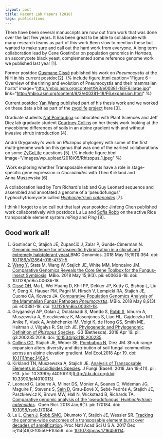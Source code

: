 ```yaml
---
layout: post
title: Recent Lab Papers (2018)
tags: publications
---
```

There have been several manuscripts are now out from work that was done over the last few years. It has been great to be able to collaborate with many research teams as part of this work.Been slow to mention these but wanted to make sure and call out the hard work from everyone. A long term collaboration lead by Cene Gostinčar on population genomics in _Hortaea_, an ascomycete black yeast, complemented some reference genome work we published last year [1]. 

Former postdoc [Ousmane Cissé](/members/ousmane-cisse) published his work on _Pneumocystis_ at the NIH in his current postdoc[2].
{%
  include figure.html
  caption="Figure 6 - Overview of the timing and evolution of Pneumocystis and their mammalian hosts"
  image="http://mbio.asm.org/content/9/3/e00381-18/F6.large.jpg"
  link="http://mbio.asm.org/content/9/3/e00381-18/F6.expansion.html"
%}

Current postdoc [Yan Wang](/members/yan-wang) published part of his thesis work and we worked on these data a bit as part of the [zygolife](http://zygolife.org/) [project](/home/2018/04/zygolife-visitors/) here [3]. 

Graduate students [Nat Pombubpa](/members/nuttapon-pombubpa) collaborated with Plant Sciences and Jeff Diez lab graduate student [Courtney Collins](https://courtneygcollins.weebly.com) on her thesis work looking at the mycobiome differences of soils in an alpine gradient with and without invasive shrub introduction [4]. 

Andrii Gryganskyi's work on _Rhizopus_ phylogeny with some of the first multi-genome work on this genus that was one of the earliest collaborations on some [ZyGoLife](http://zygolife.org) questions [5].
{%
  include figure.html
  image="/images/wp_upload/2018/05/Rhizopus_1.jpeg"
%}

 Work exploring whether Transposable elements have a role in stage-specific gene expression in _Coccidioides_ with Theo Kirkland and Anna Muszewska [6]. 

A collaboration lead by Tom Richard's lab and Guy Leonard sequence and assembled and annotated a genome of a 'pseudofungus' hyphochytriomycete called _[Hyphochytrium catenoides](https://www.ncbi.nlm.nih.gov/pubmed/29321239)_ [7].

I think I forgot to also call out that last year postdoc [Jinfeng Chen](/members/jinfeng-chen) published work collaboratively with postdocs Lu Lu and [Sofia Robb](/members/sofia-robb) on the active Rice transposable element system _mPing_ and _Ping_ [8].

## Good work all!

1. Gostinčar C, Stajich JE, Zupančič J, Zalar P, Gunde-Cimerman N. [Genomic evidence for intraspecific hybridization in a clonal and extremely halotolerant yeast.](https://www.ncbi.nlm.nih.gov/pubmed/29764372)BMC Genomics. 2018 May 15;19(1):364. doi: [10.1186/s12864-018-4751-5](http://dx.doi.org/10.1186/s12864-018-4751-5).
2. [Wang Y,](/members/yan-wang/) Stata M, Wang W, Stajich JE, White MM, Moncalvo JM. [Comparative Genomics Reveals the Core Gene Toolbox for the Fungus-Insect Symbiosis](https://www.ncbi.nlm.nih.gov/pubmed/29764946). MBio. 2018 May 15;9(3). pii: e00636-18. doi: 10.1128/mBio.00636-18.
3. [Cissé OH](/members/ousmane-cisse/), Ma L, Wei Huang D, Khil PP, Dekker JP, Kutty G, Bishop L, Liu Y, Deng X, Hauser PM, Pagni M, Hirsch V, Lempicki RA, Stajich JE, Cuomo CA, Kovacs JA. [Comparative Population Genomics Analysis of the Mammalian Fungal Pathogen _Pneumocystis_](https://www.ncbi.nlm.nih.gov/pubmed/29739910). MBio. 2018 May 8;9(3). pii: e00381-18. doi: [10.1128/mBio.00381-18](http://dx.doi.org/10.1128/mBio.00381-18).
4. Gryganskyi AP, Golan J, Dolatabadi S, Mondo S, [Robb S](/members/sofia-robb/), Idnurm A, Muszewska A, Steczkiewicz K, Masonjones S, Liao HL, Gajdeczka MT, Anike F, Vuek A, Anishchenko IM, Voigt K, de Hoog GS, Smith ME, Heitman J, Vilgalys R, Stajich JE. [Phylogenetic and Phylogenomic Definition of _Rhizopus_ Species](https://www.ncbi.nlm.nih.gov/pubmed/29674435).  G3 (Bethesda). 2018 Apr 19. pii: g3.200235.2018. doi: [10.1534/g3.118.200235](http://dx.doi.org/10.1534/g3.118.200235).
5. [Collins CG](https://courtneygcollins.weebly.com/), Stajich JE, Weber SE, [Pombubpa N](/members/nuttapon-pombubpa/), Diez JM. Shrub range expansion alters diversity and distribution of soil fungal communities across an alpine elevation gradient. Mol Ecol.2018 Apr 19. doi: [10.1111/mec.14694](http://dx.doi.org/10.1111/mec.14694).
6. Kirkland TN, Muszewska A, Stajich JE. [Analysis of Transposable Elements in Coccidioides Species](https://www.ncbi.nlm.nih.gov/pubmed/29371508). J Fungi (Basel). 2018 Jan 19;4(1). pii: E13. [doi: 10.3390/jof4010013](http://dx.doi.org/doi: 10.3390/jof4010013).
7. Leonard G, Labarre A, Milner DS, Monier A, Soanes D, Wideman JG, Maguire F, Stevens S, [Sain D](/members/divya-sain/), Grau-Bové X, Sebé-Pedrós A, Stajich JE, Paszkiewicz K, Brown MW, Hall N, Wickstead B, Richards TA. [Comparative genomic analysis of the 'pseudofungus' _Hyphochytrium catenoides_](https://www.ncbi.nlm.nih.gov/pubmed/29321239).  Open Biol. 2018 Jan;8(1). pii: 170184. doi: [10.1098/rsob.170184](http://dx.doi.org/10.1098/rsob.170184).
8. Lu L, [Chen J](/members/jinfeng-chen/), [Robb SMC](/members/sofia-robb/), Okumoto Y, Stajich JE, Wessler SR. [Tracking the genome-wide outcomes of a transposable element burst over decades of amplification](https://www.ncbi.nlm.nih.gov/pubmed/29158416). Proc Natl Acad Sci U S A. 2017 Dec 5;114(49):E10550-E10559. doi: [10.1073/pnas.1716459114](http://dx.doi.org/10.1073/pnas.1716459114).
